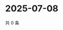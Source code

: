 # 2025-07-08

共 0 条

<!-- BEGIN ZHIHUVIDEO -->
<!-- 最后更新时间 Tue Jul 08 2025 07:11:14 GMT+0800 (China Standard Time) -->

<!-- END ZHIHUVIDEO -->

